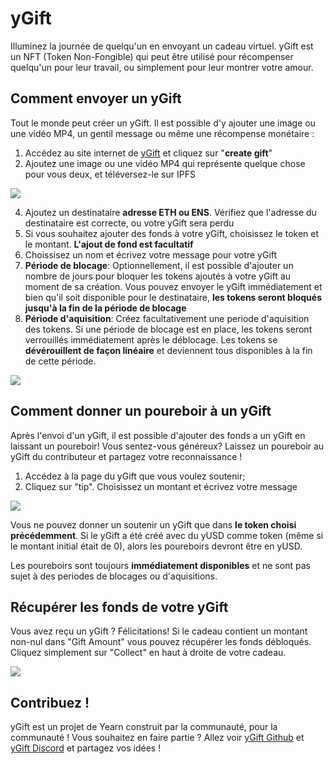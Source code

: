 # yGift

Illuminez la journée de quelqu'un en envoyant un cadeau virtuel. yGift est un NFT (Token Non-Fongible) qui peut être utilisé pour récompenser quelqu'un pour leur travail, ou simplement pour leur montrer votre amour.

## Comment envoyer un yGift

Tout le monde peut créer un yGift. Il est possible d'y ajouter une image ou une vidéo MP4, un gentil message ou même une récompense monétaire :

1. Accédez au site internet de [yGift](https://ygift.to/) et cliquez sur "**create gift**"
2. Ajoutez une image ou une vidéo MP4 qui représente quelque chose pour vous deux, et téléversez-le sur IPFS

![](https://i.imgur.com/DtrbCtH.png)

4. Ajoutez un destinataire **adresse ETH ou ENS**. Vérifiez que l'adresse du destinataire est correcte, ou votre yGift sera perdu
5. Si vous souhaitez ajouter des fonds à votre yGift, choisissez le token et le montant. **L'ajout de fond est facultatif**
6. Choissisez un nom et écrivez votre message pour votre yGift
7. **Période de blocage**: Optionnellement, il est possible d'ajouter un nombre de jours pour bloquer les tokens ajoutés à votre yGift au moment de sa création. Vous pouvez envoyer le yGift immédiatement et bien qu'il soit disponible pour le destinataire, **les tokens seront bloqués jusqu'à la fin de la période de blocage**
8. **Période d'aquisition**: Créez facultativement une periode d'aquisition des tokens. Si une période de blocage est en place, les tokens seront verrouillés immédiatement après le déblocage. Les tokens se **dévérouillent de façon linéaire** et deviennent tous disponibles à la fin de cette période.

![](https://i.imgur.com/F9iUgTm.png)

## Comment donner un poureboir à un yGift

Après l'envoi d'un yGift, il est possible d'ajouter des fonds a un yGift en laissant un poureboir! Vous sentez-vous généreux? Laissez un poureboir au yGift du contributeur et partagez votre reconnaissance !

1. Accédez à la page du yGift que vous voulez soutenir;
2. Cliquez sur "tip". Choisissez un montant et écrivez votre message

![](https://i.imgur.com/7crWB2h.png)

Vous ne pouvez donner un soutenir un yGift que dans **le token choisi précédemment**. Si le yGift a été créé avec du yUSD comme token (même si le montant initial était de 0), alors les poureboirs devront être en yUSD.

Les poureboirs sont toujours **immédiatement disponibles** et ne sont pas sujet à des periodes de blocages ou d'aquisitions.

## Récupérer les fonds de votre yGift

Vous avez reçu un yGift ? Félicitations! Si le cadeau contient un montant non-nul dans "Gift Amount" vous pouvez récupérer les fonds débloqués. Cliquez simplement sur "Collect" en haut à droite de votre cadeau. 

![](https://i.imgur.com/ok83Onu.png)

## Contribuez !

yGift est un projet de Yearn construit par la communauté, pour la communauté ! Vous souhaitez en faire partie ? Allez voir [yGift Github](https://github.com/yearn/ygift) et [yGift Discord](https://discord.gg/a7A7QGNzGk) et partagez vos idées !
